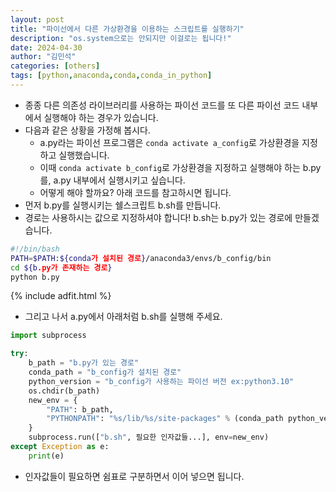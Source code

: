 ```yaml
---
layout: post
title: "파이선에서 다른 가상환경을 이용하는 스크립트를 실행하기"
description: "os.system으로는 안되지만 이걸로는 됩니다!"
date: 2024-04-30
author: "김민석"
categories: [others]
tags: [python,anaconda,conda,conda_in_python]
---
```

- 종종 다른 의존성 라이브러리를 사용하는 파이선 코드를 또 다른 파이선 코드 내부에서 실행해야 하는 경우가 있습니다.
- 다음과 같은 상황을 가정해 봅시다.
  - a.py라는 파이선 프로그램은 ``conda activate a_config``로 가상환경을 지정하고 실행했습니다.
  - 이때 ``conda activate b_config``로 가상환경을 지정하고 실행해야 하는 b.py를, a.py 내부에서 실행시키고 싶습니다.
  - 어떻게 해야 할까요? 아래 코드를 참고하시면 됩니다.
- 먼저 b.py를 실행시키는 쉘스크립트 b.sh를 만듭니다.
- 경로는 사용하시는 값으로 지정하셔야 합니다! b.sh는 b.py가 있는 경로에 만들겠습니다.

```sh
#!/bin/bash
PATH=$PATH:${conda가 설치된 경로}/anaconda3/envs/b_config/bin
cd ${b.py가 존재하는 경로}
python b.py
```

{% include adfit.html %}    

- 그리고 나서 a.py에서 아래처럼 b.sh를 실행해 주세요.

```python
import subprocess

try:
    b_path = "b.py가 있는 경로"
    conda_path = "b_config가 설치된 경로"
    python_version = "b_config가 사용하는 파이선 버전 ex:python3.10"
    os.chdir(b_path)
    new_env = {
        "PATH": b_path,
        "PYTHONPATH": "%s/lib/%s/site-packages" % (conda_path python_version),
    }
    subprocess.run(["b.sh", 필요한 인자값들...], env=new_env)    
except Exception as e:
    print(e)
```

- 인자값들이 필요하면 쉼표로 구분하면서 이어 넣으면 됩니다.